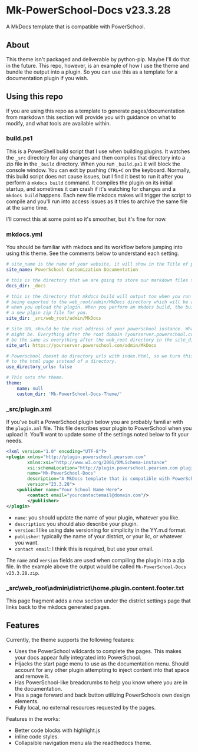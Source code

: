 # Mk-PowerSchool-Docs v23.3.28

A MkDocs template that is compatible with PowerSchool.

## About

This theme isn't packaged and deliverable by python-pip. Maybe I'll do that in the future. This repo, however, is an example of how I use the theme and bundle the output into a plugin. So you can use this as a template for a documentation plugin if you wish.

## Using this repo

If you are using this repo as a template to generate pages/documentation from markdown this section will provide you with guidance on what to modify, and what tools are available within.

### build.ps1

This is a PowerShell build script that I use when building plugins. It watches the `_src` directory for any changes and then compiles that directory into a zip file in the `_build` directory. When you run `_build.ps1` it will block the console window. You can exit by pushing `CTRL+C` on the keyboard. Normally, this build script does not cause issues, but I find it best to run it after you perform a `mkdocs build` command. It compiles the plugin on its initial startup, and sometimes it can crash if it's watching for changes and a `mkdocs build` happens. Each new file mkdocs makes will trigger the script to compile and you'll run into access issues as it tries to archive the same file at the same time.

I'll correct this at some point so it's smoother, but it's fine for now.

### mkdocs.yml

You should be familiar with mkdocs and its workflow before jumping into using this theme. See the comments below to understand each setting.

```yml
# site_name is the name of your website, it will show in the Title of pages. 
site_name: PowerSchool Customization Documentation

# this is the directory that we are going to store our markdown files to be converted into pages. 
docs_dir: _docs

# this is the directory that mkdocs build will output too when you run that command. Here it is 
# being exported to the web_root/admin/MkDocs directory which will be applied to your server
# when you upload the plugin. When you perform an mkdocs build, the build.ps1 script will compile
# a new plgin zip file for you. 
site_dir: _src/web_root/admin/MkDocs

# Site URL should be the root address of your powerschool instance. Whatever your domain address
# might be. Everything after the root domain (yourserver.powerschool.com in this example) should
# be the same as everything after the web_root directory in the site_dir setting above. 
site_url: https://yourserver.powerschool.com/admin/MkDocs

# Powerschool doesnt do directory urls with index.html, so we turn this off so all the links point
# to the html page instead of a directory. 
use_directory_urls: false

# This sets the theme. 
theme:
    name: null
    custom_dir: 'Mk-PowerSchool-Docs-Theme/'
```


### _src/plugin.xml

If you've built a PowerSchool plugin below you are probably familiar with the `plugin.xml` file. This file describes your plugin to PowerSchool when you upload it. You'll want to update some of the settings noted below to fit your needs.

```xml
<?xml version="1.0" encoding="UTF-8"?>
<plugin xmlns="http://plugin.powerschool.pearson.com"
        xmlns:xsi="http://www.w3.org/2001/XMLSchema-instance"
        xsi:schemaLocation="http://plugin.powerschool.pearson.com plugin.xsd"
        name="Mk-PowerSchool-Docs"
        description="A MkDocs template that is compatible with PowerSchool."
        version="23.3.28">
    <publisher name="Your School Name Here">
        <contact email="yourcontactemail@domain.com"/>
        </publisher>
</plugin>
```

* `name`: you should update the name of your plugin, whatever you like.
* `description`: you should also describe your plugin.
* `version`: I like using date versioning for simplicity in the YY.m.d format.
* `publisher`: typically the name of your district, or your llc, or whatever you want.
* `contact email`: I think this is required, but use your email.

The `name` and `version` fields are used when compiling the plugin into a zip file. In the example above the output would be called `Mk-PowerSchool-Docs v23.3.28.zip`. 

### _src\web_root\admin\district\home.plugin.content.footer.txt

This page fragment adds a new section under the district settings page that links back to the mkdocs generated pages.

## Features

Currently, the theme supports the following features:

* Uses the PowerSchool wildcards to complete the pages. This makes your docs appear fully integrated into PowerSchool.
* Hijacks the start page menu to use as the documentation menu. Should account for any other plugin attempting to inject content into that space and remove it.
* Has PowerSchool-like breadcrumbs to help you know where you are in the documentation.
* Has a page forward and back button utilizing PowerSchools own design elements.
* Fully local, no external resources requested by the pages.

Features in the works:

* Better code blocks with highlight.js
* inline code styles.
* Collapsible navigation menu ala the readthedocs theme.
